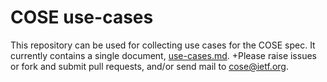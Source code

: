 # COSE use-cases

This repository can be used for collecting use cases for the COSE
spec.
It currently contains a single document, [use-cases.md](https://github.com/cose-spec/use-cases/blob/master/use-cases.md).
+Please raise issues or fork and submit pull requests, and/or send mail to [cose@ietf.org](mailto:cose@ietf.org?Subject=Use%20Cases).
